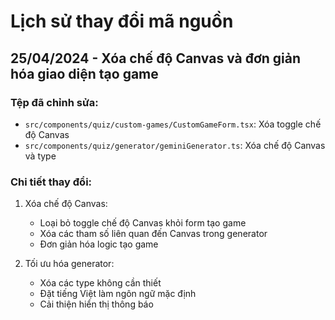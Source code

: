 # Lịch sử thay đổi mã nguồn

## 25/04/2024 - Xóa chế độ Canvas và đơn giản hóa giao diện tạo game

### Tệp đã chỉnh sửa:
- `src/components/quiz/custom-games/CustomGameForm.tsx`: Xóa toggle chế độ Canvas
- `src/components/quiz/generator/geminiGenerator.ts`: Xóa chế độ Canvas và type

### Chi tiết thay đổi:
1. Xóa chế độ Canvas:
   - Loại bỏ toggle chế độ Canvas khỏi form tạo game
   - Xóa các tham số liên quan đến Canvas trong generator
   - Đơn giản hóa logic tạo game

2. Tối ưu hóa generator:
   - Xóa các type không cần thiết
   - Đặt tiếng Việt làm ngôn ngữ mặc định
   - Cải thiện hiển thị thông báo
